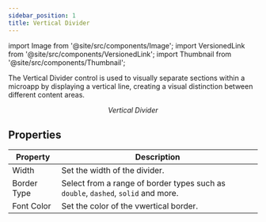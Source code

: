 ```yaml
---
sidebar_position: 1
title: Vertical Divider
---
```


import Image from '@site/src/components/Image';
import VersionedLink from '@site/src/components/VersionedLink';
import Thumbnail from '@site/src/components/Thumbnail';

The Vertical Divider control is used to visually separate sections within a microapp by displaying a vertical line, creating a visual distinction between different content areas.

<figure>
  <Thumbnail src="/img/reference/controls/vertical-divider/preview.jpeg" alt="Vertical Divider" />
  <figcaption align="center"><i>Vertical Divider</i></figcaption>
</figure>

## Properties

| Property     | Description                                                           |
|--------------|-----------------------------------------------------------------------|
| Width         | Set the width of the divider. |
| Border Type   | Select from a range of border types such as `double`, `dashed`, `solid` and more. |
| Font Color  | Set the color of the vwertical border.                  |

